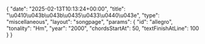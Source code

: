 {
    "date": "2025-02-13T10:13:24+00:00",
    "title": "\u0410\u043b\u043b\u0435\u0433\u0440\u043e",
    "type": "miscellaneous",
    "layout": "songpage",
    "params": {
        "id": "allegro",
        "tonality": "Hm",
        "year": "2000",
        "chordsStartAt": 50,
        "textFinishAtLine": 100
    }
}